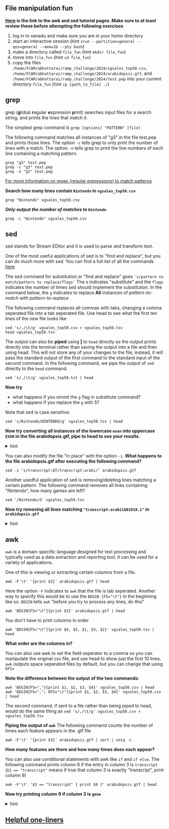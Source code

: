 ## File manipulation fun
**[Here](review_awk_and_sed.md) is the link to the awk and sed tutorial pages. Make sure to at least review these before attempting the following exercises**


1. log in to xanadu and make sure you are in your home directory
2. start an interactive session (hint `srun --partition=general --qos=general --mem=2G --pty bash`)
3. make a directory called `file_fun` (hint `mkdir file_fun`)
4. move into `file_fun` (hint `cd file_fun`)
5. copy the files `/home/FCAM/abhattarai/ramp_challenge/2024/vgsales_top50.csv`, `/home/FCAM/abhattarai/ramp_challenge/2024/arabidopsis.gtf`, and `/home/FCAM/abhattarai/ramp_challenge/2024/test.pep` into your current directory `file_fun` (hint `cp [path_to_file] ./`)


## grep

grep (**g**lobal **r**egular **e**xpression **p**rint) searches input files for a search string, and prints the lines that match it.

The simplest grep command is `grep [options] "PATTERN" [file]`

The following command matches all instances of "g3" in the file test.pep and prints those lines. The option `-c` tells grep to only print the number of lines with a match. The option `-n` tells grep to print the line numbers of each line containing a matching pattern.
```
grep "g3" test.pep
grep -c "g3" test.pep
grep -n "g3" test.pep
```

[For more information on regex (regular expressions) to match patterns](https://www.gnu.org/software/grep/manual/html_node/Regular-Expressions.html)

**Search how many lines contain `Nintendo` in `vgsales_top50.csv`**

```
grep "Nintendo" vgsales_top50.csv
```
***Only output the number of matches to `Nintendo`***

```
grep -c "Nintendo" vgsales_top50.csv
```

## sed

sed stands for Stream EDitor and it is used to parse and transform text. 

One of the most useful applications of sed is to "find and replace", but you can do much more with sed. You can find a full list of all the commands [here](https://www.gnu.org/software/sed/manual/sed.html#sed-commands-list)

The sed command for substitution or "find and replace" goes `'s/pattern to match/pattern to replace/flags'` The s indicates "substitute" and the `flags` indicates the number of times sed should implement the substitution. In the command below, the `g` indicates to replace **All** instances of *pattern-to-match* with *pattern-to-replace* 

The following command replaces all commas with tabs, changing a comma seperated file into a tab seperated file. Use head to see what the first ten lines of the new file looks like 
```
sed 's/,/\t/g' vgsales_top50.csv > vgsales_top50.tsv
head vgsales_top50.tsv
```
The output can also be **piped** using **\|** to `head` directly so the output prints directly into the terminal rather than saving the output into a file and then using head. This will not store any of your changes to the file, instead, it will pass the standard output of the first command to the standard input of the second command. In the following command, we pipe the output of `sed` directly to the `head` command.

```
sed 's/,/\t/g' vgsales_top50.txt | head 
```

**Now try**
- what happens if you ommit the `g` flag in substitute command? 
- what happens if you replace the `g` with 5?

Note that sed is case sensitive: 
```
sed 's/Nintendo/NINTENDO/g' vgsales_top50.tsv | head 
```

**Now try converting all instances of the lowercase `exon` into uppercase `EXON` in the file arabidopsis.gtf, pipe to head to see your results.**

<p>
<details>
<summary>hint</summary>
<pre><code>
sed ‘s/exon/EXON/’ arabidopsis.gtf | head
</code></pre>
</details>
</p>

You can also modify the file "in place" with the option `-i`. **What happens to the file arabidopsis.gtf after executing the following command?**
```
sed -i ‘s/transcript:AT/transcript:arabi/’ arabidopsis.gtf
``` 
Another usedful application of sed is removing/deleting lines matching a certain pattern. The following command removes all lines containing "Nintendo", how many games are left?
```
sed '/Nintendo/d' vgsales_top50.tsv
```

**Now try removing all lines matching `"transcript:arabi1G01010.1"` in `arabidopsis.gtf`**

<p>
<details>
<summary>hint</summary>
<pre><code>
sed -i ‘/"transcript:arabi1G01010.1"/d’ arabidopsis.gtf
</code></pre>
</details>
</p>


## awk 
`awk` is a domain-specific language designed for text processing and typically used as a data extraction and reporting tool. It can be used for a variety of applications.

One of this is viewing or extracting certain columns from a file.

```
awk -F'\t' '{print $3}' arabidopsis.gtf | head
```
Here the option `-F` indicates to `awk` that the file is tab seperated. Another way to specify this would be to use the `BEGIN {FS="\t"}` in the beginning like so. `BEGIN` tells `awk` "before you try to process any lines, do this"
```
awk 'BEGIN{FS="\t"}{print $3}' arabidopsis.gtf | head 
```

You don't have to print columns in order
```
awk 'BEGIN{FS="\t"}{print $4, $5, $1, $3, $2}' vgsales_top50.tsv | head
```
**What order are the columns in?**

You can also use awk to set the field seperator to a comma so you can manipulate the original csv file, and use head to show just the first 10 lines. `awk` outputs space seperated files by default, but you can change that using `OFS=`

**Note the difference between the output of the two commands:**

```
awk 'BEGIN{FS=","}{print $1, $2, $3, $4}' vgsales_top50.csv | head
awk 'BEGIN{FS=","; OFS="\t"}{print $1, $2, $3, $4}' vgsales_top50.csv | head
```  

The second command, if sent to a file rather than being piped to head, would do the same thing as `sed 's/,/\t/g' vgsales_top50.csv > vgsales_top50.tsv`

**Piping the output of `awk`** 
The following command counts the number of times each feature appears in the .gtf file

```
awk -F'\t' '{print $3}' arabidopsis.gtf | sort | uniq -c
```
**How many features are there and how many times does each appear?**

You can also use conditional statements with awk like `if` and `if else`. The following command prints column 9 if the entry in column 3 is `transcript` (`$3 == "transcript"` means if true that column 3 is exactly "transcript", print column 9)
```
awk -F'\t' '$3 == "transcript" { print $9 }' arabidopsis.gtf | head
```
**Now try printing column 9 if column 3 is `gene`**

<p>
<details>
<summary>hint</summary>
<pre><code>
awk -F'\t' '$3 == "gene" { print $9 }' arabidopsis.gtf | head
</code></pre>
</details>
</p>





## [Helpful one-liners](https://github.com/stephenturner/oneliners)
